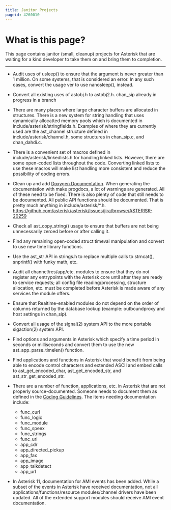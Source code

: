 ```yaml
---
title: Janitor Projects
pageid: 4260010
---
```


What is this page?
==================


This page contains janitor (small, cleanup) projects for Asterisk that are waiting for a kind developer to take them on and bring them to completion.




---


* Audit uses of usleep() to ensure that the argument is never greater than 1 million. On some systems, that is considered an error. In any such cases, convert the usage ver to use nanosleep(), instead.


* Convert all existing uses of astobj.h to astobj2.h. chan\_sip already in progress in a branch


* There are many places where large character buffers are allocated in structures. There is a new system for string handling that uses dynamically allocatted memory pools which is documented in include/asterisk/stringfields.h. Examples of where they are currently used are the ast\_channel structure defined in include/asterisk/channel.h, some structures in chan\_sip.c, and chan\_dahdi.c.


* There is a convenient set of macros defined in include/asterisk/linkedlists.h for handling linked lists. However, there are some open-coded lists throughout the code. Converting linked lists to use these macros will make list handling more consistent and reduce the possibility of coding errors.


* Clean up and add [Doxygen Documentation](http://www.asterisk.org/doxygen/trunk/index.html). When generating the documentation with make progdocs, a lot of warnings are generated. All of these need to be fixed. There is also plenty of code that still needs to be documented. All public API functions should be documented. That is pretty much anything in include/asterisk/\*.h. <https://github.com/asterisk/asterisk/issues/jira/browse/ASTERISK-20259>


* Check all ast\_copy\_string() usage to ensure that buffers are not being unnecessarily zeroed before or after calling it.


* Find any remaining open-coded struct timeval manipulation and convert to use new time library functions.


* Use the ast\_str API in strings.h to replace multiple calls to strncat(), snprintf() with funky math, etc.


* Audit all channel/res/app/etc. modules to ensure that they do not register any entrypoints with the Asterisk core until after they are ready to service requests; all config file reading/processing, structure allocation, etc. must be completed before Asterisk is made aware of any services the module offers.


* Ensure that Realtime-enabled modules do not depend on the order of columns returned by the database lookup (example: outboundproxy and host settings in chan\_sip).


* Convert all usage of the signal(2) system API to the more portable sigaction(2) system API.


* Find options and arguments in Asterisk which specify a time period in seconds or milliseconds and convert them to use the new ast\_app\_parse\_timelen() function.


* Find applications and functions in Asterisk that would benefit from being able to encode control characters and extended ASCII and embed calls to ast\_get\_encoded\_char, ast\_get\_encoded\_str, and ast\_str\_get\_encoded\_str.


* There are a number of function, applications, etc. in Asterisk that are not properly source-documented. Someone needs to document them as defined in the [Coding Guidelines](/Coding-Guidelines). The items needing documentation include:
	+ func\_curl
	+ func\_logic
	+ func\_module
	+ func\_speex
	+ func\_strings
	+ func\_uri
	+ app\_cdr
	+ app\_directed\_pickup
	+ app\_fax
	+ app\_image
	+ app\_talkdetect
	+ app\_url


* In Asterisk 11, documentation for AMI events has been added. While a subset of the events in Asterisk have received documentation, not all applications/functions/resource modules/channel drivers have been updated. All of the extended support modules should receive AMI event documentation.


